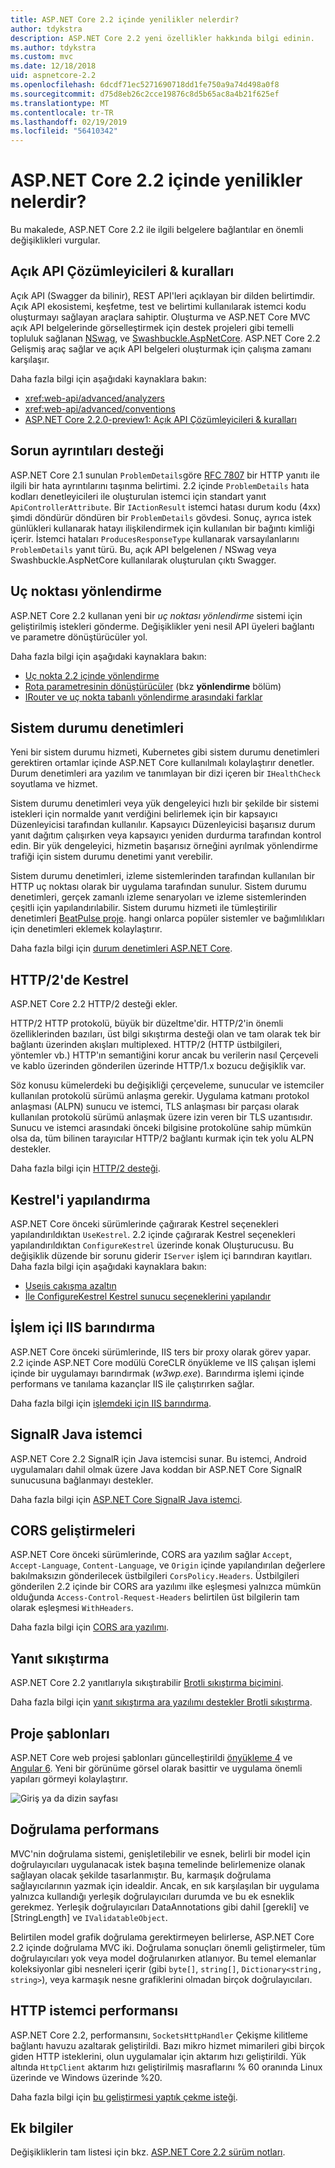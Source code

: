 ```yaml
---
title: ASP.NET Core 2.2 içinde yenilikler nelerdir?
author: tdykstra
description: ASP.NET Core 2.2 yeni özellikler hakkında bilgi edinin.
ms.author: tdykstra
ms.custom: mvc
ms.date: 12/18/2018
uid: aspnetcore-2.2
ms.openlocfilehash: 6dcdf71ec5271690718dd1fe750a9a74d498a0f8
ms.sourcegitcommit: d75d8eb26c2cce19876c8d5b65ac8a4b21f625ef
ms.translationtype: MT
ms.contentlocale: tr-TR
ms.lasthandoff: 02/19/2019
ms.locfileid: "56410342"
---
```

# <a name="whats-new-in-aspnet-core-22"></a>ASP.NET Core 2.2 içinde yenilikler nelerdir?

Bu makalede, ASP.NET Core 2.2 ile ilgili belgelere bağlantılar en önemli değişiklikleri vurgular.

## <a name="open-api-analyzers--conventions"></a>Açık API Çözümleyicileri & kuralları

Açık API (Swagger da bilinir), REST API'leri açıklayan bir dilden belirtimdir. Açık API ekosistemi, keşfetme, test ve belirtimi kullanılarak istemci kodu oluşturmayı sağlayan araçlara sahiptir. Oluşturma ve ASP.NET Core MVC açık API belgelerinde görselleştirmek için destek projeleri gibi temelli topluluk sağlanan [NSwag](https://github.com/RSuter/NSwag), ve [Swashbuckle.AspNetCore](https://github.com/domaindrivendev/Swashbuckle.AspNetCore). ASP.NET Core 2.2 Gelişmiş araç sağlar ve açık API belgeleri oluşturmak için çalışma zamanı karşılaşır.

Daha fazla bilgi için aşağıdaki kaynaklara bakın:

* <xref:web-api/advanced/analyzers>
* <xref:web-api/advanced/conventions>
* [ASP.NET Core 2.2.0-preview1: Açık API Çözümleyicileri & kuralları](https://blogs.msdn.microsoft.com/webdev/2018/08/23/asp-net-core-2-20-preview1-open-api-analyzers-conventions/)

## <a name="problem-details-support"></a>Sorun ayrıntıları desteği

ASP.NET Core 2.1 sunulan `ProblemDetails`göre [RFC 7807](https://tools.ietf.org/html/rfc7807) bir HTTP yanıtı ile ilgili bir hata ayrıntılarını taşınma belirtimi. 2.2 içinde `ProblemDetails` hata kodları denetleyicileri ile oluşturulan istemci için standart yanıt `ApiControllerAttribute`. Bir `IActionResult` istemci hatası durum kodu (4xx) şimdi döndürür döndüren bir `ProblemDetails` gövdesi. Sonuç, ayrıca istek günlükleri kullanarak hatayı ilişkilendirmek için kullanılan bir bağıntı kimliği içerir. İstemci hataları `ProducesResponseType` kullanarak varsayılanlarını `ProblemDetails` yanıt türü. Bu, açık API belgelenen / NSwag veya Swashbuckle.AspNetCore kullanılarak oluşturulan çıktı Swagger.

## <a name="endpoint-routing"></a>Uç noktası yönlendirme

ASP.NET Core 2.2 kullanan yeni bir *uç noktası yönlendirme* sistemi için geliştirilmiş istekleri gönderme. Değişiklikler yeni nesil API üyeleri bağlantı ve parametre dönüştürücüler yol.

Daha fazla bilgi için aşağıdaki kaynaklara bakın:

* [Uç nokta 2.2 içinde yönlendirme](https://blogs.msdn.microsoft.com/webdev/2018/08/27/asp-net-core-2-2-0-preview1-endpoint-routing/)
* [Rota parametresinin dönüştürücüler](https://www.hanselman.com/blog/ASPNETCore22ParameterTransformersForCleanURLGenerationAndSlugsInRazorPagesOrMVC.aspx) (bkz **yönlendirme** bölüm)
* [IRouter ve uç nokta tabanlı yönlendirme arasındaki farklar](xref:fundamentals/routing?view=aspnetcore-2.2#differences-from-earlier-versions-of-routing)

## <a name="health-checks"></a>Sistem durumu denetimleri

Yeni bir sistem durumu hizmeti, Kubernetes gibi sistem durumu denetimleri gerektiren ortamlar içinde ASP.NET Core kullanılmalı kolaylaştırır denetler. Durum denetimleri ara yazılım ve tanımlayan bir dizi içeren bir `IHealthCheck` soyutlama ve hizmet.

Sistem durumu denetimleri veya yük dengeleyici hızlı bir şekilde bir sistemi istekleri için normalde yanıt verdiğini belirlemek için bir kapsayıcı Düzenleyicisi tarafından kullanılır. Kapsayıcı Düzenleyicisi başarısız durum yanıt dağıtım çalışırken veya kapsayıcı yeniden durdurma tarafından kontrol edin. Bir yük dengeleyici, hizmetin başarısız örneğini ayrılmak yönlendirme trafiği için sistem durumu denetimi yanıt verebilir.

Sistem durumu denetimleri, izleme sistemlerinden tarafından kullanılan bir HTTP uç noktası olarak bir uygulama tarafından sunulur. Sistem durumu denetimleri, gerçek zamanlı izleme senaryoları ve izleme sistemlerinden çeşitli için yapılandırılabilir. Sistem durumu hizmeti ile tümleştirilir denetimleri [BeatPulse proje](https://github.com/Xabaril/BeatPulse). hangi onlarca popüler sistemler ve bağımlılıkları için denetimleri eklemek kolaylaştırır.

Daha fazla bilgi için [durum denetimleri ASP.NET Core](xref:host-and-deploy/health-checks).

## <a name="http2-in-kestrel"></a>HTTP/2'de Kestrel

ASP.NET Core 2.2 HTTP/2 desteği ekler. 

HTTP/2 HTTP protokolü, büyük bir düzeltme'dir. HTTP/2'in önemli özelliklerinden bazıları, üst bilgi sıkıştırma desteği olan ve tam olarak tek bir bağlantı üzerinden akışları multiplexed. HTTP/2 (HTTP üstbilgileri, yöntemler vb.) HTTP'ın semantiğini korur ancak bu verilerin nasıl Çerçeveli ve kablo üzerinden gönderilen üzerinde HTTP/1.x bozucu değişiklik var.

Söz konusu kümelerdeki bu değişikliği çerçeveleme, sunucular ve istemciler kullanılan protokolü sürümü anlaşma gerekir. Uygulama katmanı protokol anlaşması (ALPN) sunucu ve istemci, TLS anlaşması bir parçası olarak kullanılan protokolü sürümü anlaşmak üzere izin veren bir TLS uzantısıdır. Sunucu ve istemci arasındaki önceki bilgisine protokolüne sahip mümkün olsa da, tüm bilinen tarayıcılar HTTP/2 bağlantı kurmak için tek yolu ALPN destekler.

Daha fazla bilgi için [HTTP/2 desteği](xref:fundamentals/servers/index?view=aspnetcore-2.2#http2-support).

## <a name="kestrel-configuration"></a>Kestrel'i yapılandırma

ASP.NET Core önceki sürümlerinde çağırarak Kestrel seçenekleri yapılandırıldıktan `UseKestrel`. 2.2 içinde çağırarak Kestrel seçenekleri yapılandırıldıktan `ConfigureKestrel` üzerinde konak Oluşturucusu. Bu değişiklik düzende bir sorunu giderir `IServer` işlem içi barındıran kayıtları. Daha fazla bilgi için aşağıdaki kaynaklara bakın:

* [Useıis çakışma azaltın](https://github.com/aspnet/KestrelHttpServer/issues/2760)
* [İle ConfigureKestrel Kestrel sunucu seçeneklerini yapılandır](xref:fundamentals/servers/kestrel?view=aspnetcore-2.2#how-to-use-kestrel-in-aspnet-core-apps)

## <a name="iis-in-process-hosting"></a>İşlem içi IIS barındırma

ASP.NET Core önceki sürümlerinde, IIS ters bir proxy olarak görev yapar. 2.2 içinde ASP.NET Core modülü CoreCLR önyükleme ve IIS çalışan işlemi içinde bir uygulamayı barındırmak (*w3wp.exe*). Barındırma işlemi içinde performans ve tanılama kazançlar IIS ile çalıştırırken sağlar.

Daha fazla bilgi için [işlemdeki için IIS barındırma](xref:host-and-deploy/aspnet-core-module?view=aspnetcore-2.2#in-process-hosting-model).

## <a name="signalr-java-client"></a>SignalR Java istemci

ASP.NET Core 2.2 SignalR için Java istemcisi sunar. Bu istemci, Android uygulamaları dahil olmak üzere Java koddan bir ASP.NET Core SignalR sunucusuna bağlanmayı destekler.

Daha fazla bilgi için [ASP.NET Core SignalR Java istemci](https://docs.microsoft.com/aspnet/core/signalr/java-client?view=aspnetcore-2.2).

## <a name="cors-improvements"></a>CORS geliştirmeleri

ASP.NET Core önceki sürümlerinde, CORS ara yazılım sağlar `Accept`, `Accept-Language`, `Content-Language`, ve `Origin` içinde yapılandırılan değerlere bakılmaksızın gönderilecek üstbilgileri `CorsPolicy.Headers`. Üstbilgileri gönderilen 2.2 içinde bir CORS ara yazılımı ilke eşleşmesi yalnızca mümkün olduğunda `Access-Control-Request-Headers` belirtilen üst bilgilerin tam olarak eşleşmesi `WithHeaders`.

Daha fazla bilgi için [CORS ara yazılımı](xref:security/cors?view=aspnetcore-2.2#set-the-allowed-request-headers).

## <a name="response-compression"></a>Yanıt sıkıştırma

ASP.NET Core 2.2 yanıtlarıyla sıkıştırabilir [Brotli sıkıştırma biçimini](https://tools.ietf.org/html/rfc7932).

Daha fazla bilgi için [yanıt sıkıştırma ara yazılımı destekler Brotli sıkıştırma](xref:performance/response-compression?view=aspnetcore-2.2#brotli-compression-provider).

## <a name="project-templates"></a>Proje şablonları

ASP.NET Core web projesi şablonları güncelleştirildi [önyükleme 4](https://getbootstrap.com/docs/4.1/migration/) ve [Angular 6](https://blog.angular.io/version-6-of-angular-now-available-cc56b0efa7a4). Yeni bir görünüme görsel olarak basittir ve uygulama önemli yapıları görmeyi kolaylaştırır.

![Giriş ya da dizin sayfası](~/tutorials/razor-pages/razor-pages-start/_static/home2.2.png)

## <a name="validation-performance"></a>Doğrulama performans

MVC'nin doğrulama sistemi, genişletilebilir ve esnek, belirli bir model için doğrulayıcıları uygulanacak istek başına temelinde belirlemenize olanak sağlayan olacak şekilde tasarlanmıştır. Bu, karmaşık doğrulama sağlayıcılarının yazmak için idealdir. Ancak, en sık karşılaşılan bir uygulama yalnızca kullandığı yerleşik doğrulayıcıları durumda ve bu ek esneklik gerekmez. Yerleşik doğrulayıcıları DataAnnotations gibi dahil [gerekli] ve [StringLength] ve `IValidatableObject`.

Belirtilen model grafik doğrulama gerektirmeyen belirlerse, ASP.NET Core 2.2 içinde doğrulama MVC iki. Doğrulama sonuçları önemli geliştirmeler, tüm doğrulayıcıları yok veya model doğrulanırken atlanıyor. Bu temel elemanlar koleksiyonlar gibi nesneleri içerir (gibi `byte[]`, `string[]`, `Dictionary<string, string>`), veya karmaşık nesne grafiklerini olmadan birçok doğrulayıcıları.

## <a name="http-client-performance"></a>HTTP istemci performansı

ASP.NET Core 2.2, performansını, `SocketsHttpHandler` Çekişme kilitleme bağlantı havuzu azaltarak geliştirildi. Bazı mikro hizmet mimarileri gibi birçok giden HTTP isteklerini, olun uygulamalar için aktarım hızı geliştirildi. Yük altında `HttpClient` aktarım hızı geliştirilmiş masraflarını % 60 oranında Linux üzerinde ve Windows üzerinde %20.

Daha fazla bilgi için [bu geliştirmesi yaptık çekme isteği](https://github.com/dotnet/corefx/pull/32568).

## <a name="additional-information"></a>Ek bilgiler

Değişikliklerin tam listesi için bkz. [ASP.NET Core 2.2 sürüm notları](https://github.com/aspnet/Home/releases/tag/2.2.0).
